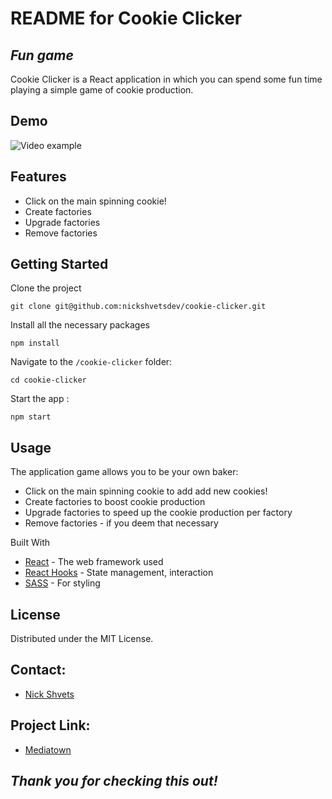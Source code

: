 # README for Cookie Clicker

## _Fun game_

Cookie Clicker is a React application in which you can spend some fun time playing a simple game of cookie production.

## Demo

![Video example](https://s13.gifyu.com/images/SCL2S.gif)

## Features

- Click on the main spinning cookie!
- Create factories
- Upgrade factories
- Remove factories

## Getting Started

Clone the project

`git clone git@github.com:nickshvetsdev/cookie-clicker.git`

Install all the necessary packages

`npm install`

Navigate to the `/cookie-clicker` folder:

`cd cookie-clicker`

Start the app :

`npm start`

## Usage

The application game allows you to be your own baker:

- Click on the main spinning cookie to add add new cookies!
- Create factories to boost cookie production
- Upgrade factories to speed up the cookie production per factory
- Remove factories - if you deem that necessary

Built With

- [React](https://react.dev/) - The web framework used
- [React Hooks](https://legacy.reactjs.org/docs/hooks-intro.html) - State management, interaction
- [SASS](https://sass-lang.com/) - For styling

## License

Distributed under the MIT License.

## Contact:

- [Nick Shvets](https://www.linkedin.com/in/nick-shvets-204434a8/)

## Project Link:

- [Mediatown](https://github.com/nickshvetsdev/cookie-clicker)

## _Thank you for checking this out!_
